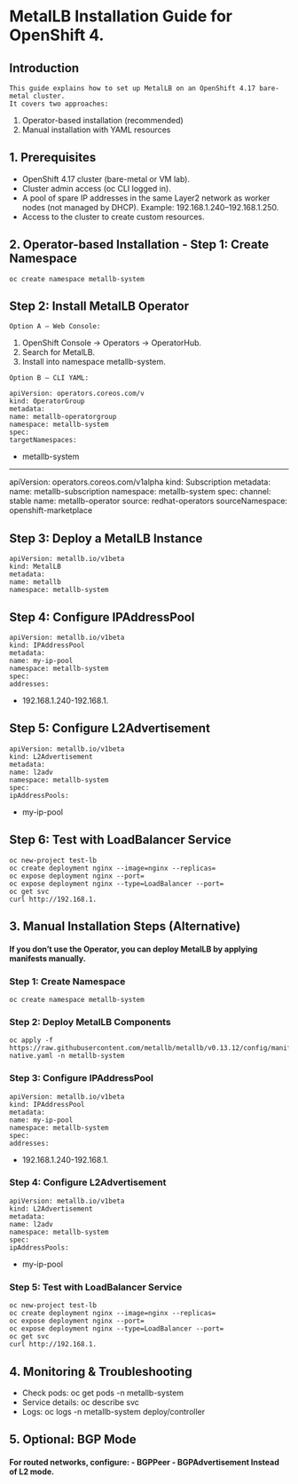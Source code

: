 # MetalLB Installation Guide for OpenShift 4.

## Introduction

```
This guide explains how to set up MetalLB on an OpenShift 4.17 bare-metal cluster.
It covers two approaches:
```
1. Operator-based installation (recommended)
2. Manual installation with YAML resources

## 1. Prerequisites

- OpenShift 4.17 cluster (bare-metal or VM lab).
- Cluster admin access (oc CLI logged in).
- A pool of spare IP addresses in the same Layer2 network as worker nodes (not managed by DHCP).
Example: 192.168.1.240–192.168.1.250.
- Access to the cluster to create custom resources.

## 2. Operator-based Installation - Step 1: Create Namespace

```
oc create namespace metallb-system
```
## Step 2: Install MetalLB Operator

```
Option A – Web Console:
```
1. OpenShift Console → Operators → OperatorHub.
2. Search for MetalLB.
3. Install into namespace metallb-system.

```
Option B – CLI YAML:
```
```
apiVersion: operators.coreos.com/v
kind: OperatorGroup
metadata:
name: metallb-operatorgroup
namespace: metallb-system
spec:
targetNamespaces:
```
- metallb-system
---
apiVersion: operators.coreos.com/v1alpha
kind: Subscription
metadata:
name: metallb-subscription
namespace: metallb-system
spec:
channel: stable
name: metallb-operator
source: redhat-operators
sourceNamespace: openshift-marketplace

## Step 3: Deploy a MetalLB Instance

```
apiVersion: metallb.io/v1beta
kind: MetalLB
metadata:
name: metallb
namespace: metallb-system
```
## Step 4: Configure IPAddressPool


```
apiVersion: metallb.io/v1beta
kind: IPAddressPool
metadata:
name: my-ip-pool
namespace: metallb-system
spec:
addresses:
```
- 192.168.1.240-192.168.1.

## Step 5: Configure L2Advertisement

```
apiVersion: metallb.io/v1beta
kind: L2Advertisement
metadata:
name: l2adv
namespace: metallb-system
spec:
ipAddressPools:
```
- my-ip-pool

## Step 6: Test with LoadBalancer Service

```
oc new-project test-lb
oc create deployment nginx --image=nginx --replicas=
oc expose deployment nginx --port=
oc expose deployment nginx --type=LoadBalancer --port=
oc get svc
curl http://192.168.1.
```
## 3. Manual Installation Steps (Alternative)

#### If you don’t use the Operator, you can deploy MetalLB by applying manifests manually.

### Step 1: Create Namespace

```
oc create namespace metallb-system
```
### Step 2: Deploy MetalLB Components

```
oc apply -f https://raw.githubusercontent.com/metallb/metallb/v0.13.12/config/manifests/metallb-native.yaml -n metallb-system
```
### Step 3: Configure IPAddressPool

```
apiVersion: metallb.io/v1beta
kind: IPAddressPool
metadata:
name: my-ip-pool
namespace: metallb-system
spec:
addresses:
```
- 192.168.1.240-192.168.1.

### Step 4: Configure L2Advertisement

```
apiVersion: metallb.io/v1beta
kind: L2Advertisement
metadata:
name: l2adv
namespace: metallb-system
spec:
ipAddressPools:
```
- my-ip-pool


### Step 5: Test with LoadBalancer Service

```
oc new-project test-lb
oc create deployment nginx --image=nginx --replicas=
oc expose deployment nginx --port=
oc expose deployment nginx --type=LoadBalancer --port=
oc get svc
curl http://192.168.1.
```
## 4. Monitoring & Troubleshooting

- Check pods: oc get pods -n metallb-system
- Service details: oc describe svc <service-name>
- Logs: oc logs -n metallb-system deploy/controller

## 5. Optional: BGP Mode

#### For routed networks, configure: - BGPPeer - BGPAdvertisement Instead of L2 mode.


